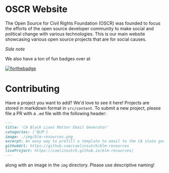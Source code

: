 # OSCR Website

The Open Source for Civil Rights Foundation (OSCR) was founded to focus the efforts of the open source developer community to make social and political change with various technologies. This is our main website showcasing various open source projects that are for social causes.


*Side note*

We also have a ton of fun badges over at 

[![forthebadge](https://opensourceforcivilrightsbadges.web.app/blm.svg)](https://forthebadge.com)

# Contributing

Have a project you want to add? We'd love to see it here! Projects are stored in markdown format in `src/content`. 
To submit a new project, please file a PR with a `.md` file with the following header:
```markdown
---
title: 'CA Black Lives Matter Email Generator'
categories: ['BLM']
image: ./img/blm-resources.png
excerpt: An easy way to prefill a template to email to the CA state governor demanding police reform.
githubUrl: https://github.com/caelinsutch/blm-resources
liveProject: https://caelinsutch.github.io/blm-resources/
---
```

along with an image in the `img` directory. Please use descriptive naming!

